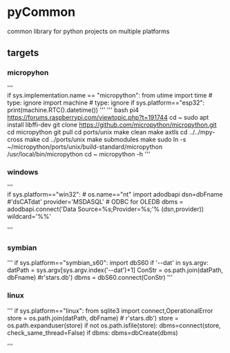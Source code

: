 # pyCommon
common library for python projects on multiple platforms 

## targets  

### micropyhon  
'''  
if sys.implementation.name == "micropython":
	from utime import time	# type: ignore
	import machine				# type: ignore
	if sys.platform=="esp32":
		print(machine.RTC().datetime())
'''
''' bash pi4
https://forums.raspberrypi.com/viewtopic.php?t=191744
cd ~
sudo apt install libffi-dev
git clone https://github.com/micropython/micropython.git  
cd micropython
git pull
cd ports/unix
make clean
make axtls
cd ../../mpy-cross
make
cd ../ports/unix
make submodules 
make
sudo ln -s ~/micropython/ports/unix/build-standard/micropython /usr/local/bin/micropython
cd ~
micropython -h
'''
### windows  
'''  
if sys.platform=="win32": # os.name=="nt"
   import adodbapi
   dsn=dbFname #'dsCATdat'
   provider='MSDASQL'  # ODBC for OLEDB
   dbms = adodbapi.connect('Data Source=%s;Provider=%s;'% (dsn,provider))
            wildcard='%%'
 

'''
### symbian  
''' 
if sys.platform=="symbian_s60":
    import dbS60
    if '--dat' in sys.argv:
        datPath = sys.argv[sys.argv.index('--dat')+1]
    ConStr = os.path.join(datPath, dbFname) #r'stars.db')
    dbms = dbS60.connect(ConStr)
'''
### linux  
'''
if sys.platform=="linux":
    from sqlite3 import connect,OperationalError
    store = os.path.join(datPath, dbFname) # r'stars.db')
    store = os.path.expanduser(store) 
    if not os.path.isfile(store): 
        dbms=connect(store, check_same_thread=False)
        if dbms:
            dbms=dbCreate(dbms)


'''
